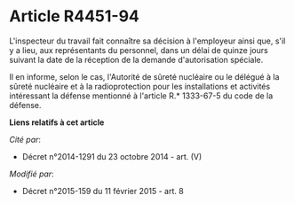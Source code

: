 # Article R4451-94

L'inspecteur du travail fait connaître sa décision à l'employeur ainsi que, s'il y a lieu, aux représentants du personnel,
dans un délai de quinze jours suivant la date de la réception de la demande d'autorisation spéciale. 

Il en informe, selon le cas, l'Autorité de sûreté nucléaire ou le délégué à la sûreté nucléaire et à la radioprotection pour
les installations et activités intéressant la défense mentionné à l'article R.* 1333-67-5 du code de la défense.

**Liens relatifs à cet article**

_Cité par_:

  - Décret n°2014-1291 du 23 octobre 2014 - art. (V)

_Modifié par_:

  - Décret n°2015-159 du 11 février 2015 - art. 8
